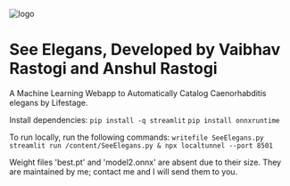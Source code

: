 ![logo](https://github.com/CreepFromOuterSpace/C.Elegans_Detector/assets/104240259/46066035-9fe3-4586-bc6e-d39781f2fdec)

# See Elegans, Developed by Vaibhav Rastogi and Anshul Rastogi

A Machine Learning Webapp to Automatically Catalog Caenorhabditis elegans by Lifestage.

Install dependencies:
```pip install -q streamlit```
```pip install onnxruntime```

To run locally, run the following commands:
```writefile SeeElegans.py```
```streamlit run /content/SeeElegans.py & npx localtunnel --port 8501```

Weight files 'best.pt' and 'model2.onnx' are absent due to their size. They are maintained by me; contact me and I will send them to you.
